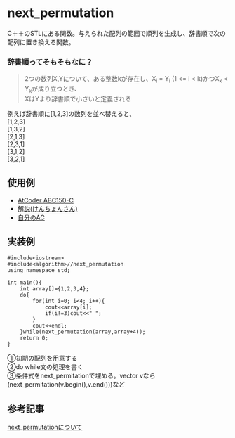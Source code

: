 # next_permutation

C＋＋のSTLにある関数。与えられた配列の範囲で順列を生成し、辞書順で次の配列に置き換える関数。

### 辞書順ってそもそもなに？

> 2つの数列X,Yについて、ある整数kが存在し、X<sub>i</sub> = Y<sub>i</sub> (1 <= i < k)かつX<sub>k</sub> < Y<sub>k</sub>が成り立つとき、  
XはYより辞書順で小さいと定義される

例えば辞書順に[1,2,3]の数列を並べ替えると、  
[1,2,3]  
[1,3,2]  
[2,1,3]  
[2,3,1]  
[3,1,2]  
[3,2,1]

## 使用例

- [AtCoder ABC150-C](https://atcoder.jp/contests/abc150/tasks/abc150_c)  
- [解説(けんちょんさん)](https://drken1215.hatenablog.com/entry/2020/01/12/122100)  
- [自分のAC](https://atcoder.jp/contests/abc150/submissions/14677257)

## 実装例

```
#include<iostream>
#include<algorithm>//next_permutation
using namespace std;

int main(){
    int array[]={1,2,3,4};
    do{
        for(int i=0; i<4; i++){
            cout<<array[i];
            if(i!=3)cout<<" ";
        }
        cout<<endl;
    }while(next_permutation(array,array+4));
    return 0;
}
```
①初期の配列を用意する  
②do while文の処理を書く  
③条件式をnext_permitationで埋める。vector vなら(next_permitation(v.begin(),v.end()))など


## 参考記事

[next_permutationについて](https://qiita.com/siser/items/a91022071b24952d27d9)
